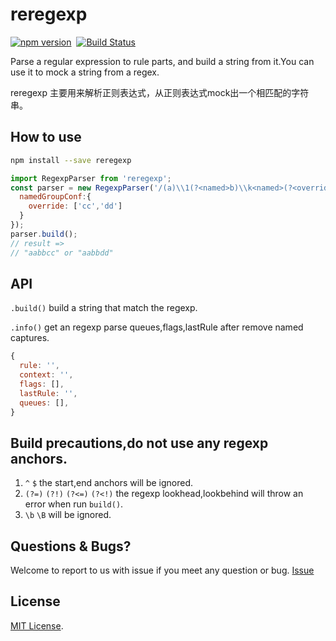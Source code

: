 # reregexp

[![npm version](https://badge.fury.io/js/reregexp.svg)](https://badge.fury.io/js/reregexp)&nbsp;&nbsp;[![Build Status](https://travis-ci.org/suchjs/reregexp.svg?branch=master)](https://travis-ci.org/suchjs/reregexp)

Parse a regular expression to rule parts, and build a string from it.You can use it to mock a string from a regex.

reregexp 主要用来解析正则表达式，从正则表达式mock出一个相匹配的字符串。

## How to use
```bash
npm install --save reregexp
```
```javascript
import RegexpParser from 'reregexp';
const parser = new RegexpParser('/(a)\\1(?<named>b)\\k<named>(?<override>\\w+)/',{
  namedGroupConf:{
    override: ['cc','dd']
  }
});
parser.build();
// result =>
// "aabbcc" or "aabbdd"

```
## API
`.build()` build a string that match the regexp.

`.info()` get an regexp parse queues,flags,lastRule after remove named captures.
```javascript
{
  rule: '',
  context: '',
  flags: [],
  lastRule: '',
  queues: [],
}
```
## Build precautions,do not use any regexp anchors.
1. `^` `$` the start,end anchors will be ignored.
2. `(?=)` `(?!)` `(?<=)` `(?<!)` the regexp lookhead,lookbehind will throw an error when run `build()`.
3. `\b` `\B` will be ignored.

## Questions & Bugs?
Welcome to report to us with issue if you meet any question or bug. [Issue](https://github.com/suchjs/reregexp/issues)

## License
[MIT License](./LICENSE).